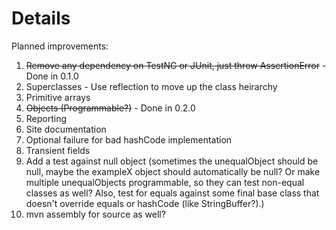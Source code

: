 # Details #

Planned improvements:
  1. ~~Remove any dependency on TestNG or JUnit, just throw AssertionError~~ - Done in 0.1.0
  1. Superclasses - Use reflection to move up the class heirarchy
  1. Primitive arrays
  1. ~~Objects (Programmable?)~~ - Done in 0.2.0
  1. Reporting
  1. Site documentation
  1. Optional failure for bad hashCode implementation
  1. Transient fields
  1. Add a test against null object (sometimes the unequalObject should be null, maybe the exampleX object should automatically be null?  Or make multiple unequalObjects programmable, so they can test non-equal classes as well?  Also, test for equals against some final base class that doesn't override equals or hashCode (like StringBuffer?).)
  1. mvn assembly for source as well?